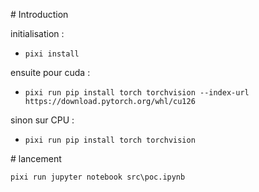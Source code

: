 # Introduction

initialisation :

- `pixi install`

ensuite pour cuda :

- `pixi run pip install torch torchvision --index-url https://download.pytorch.org/whl/cu126`

sinon sur CPU :

- `pixi run pip install torch torchvision`

# lancement

`pixi run jupyter notebook src\poc.ipynb`
